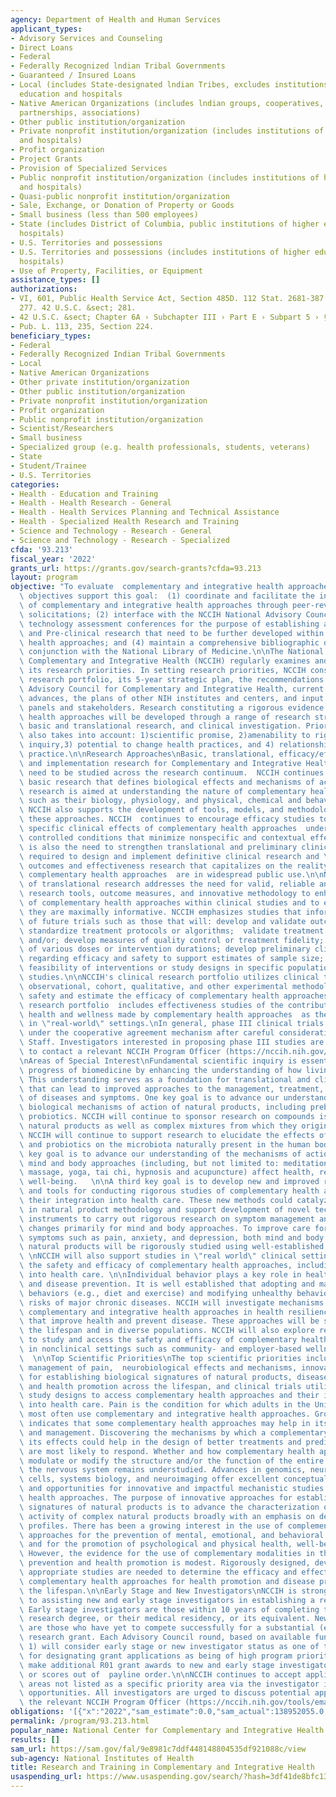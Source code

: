 ```yaml
---
agency: Department of Health and Human Services
applicant_types:
- Advisory Services and Counseling
- Direct Loans
- Federal
- Federally Recognized lndian Tribal Governments
- Guaranteed / Insured Loans
- Local (includes State-designated lndian Tribes, excludes institutions of higher
  education and hospitals
- Native American Organizations (includes lndian groups, cooperatives, corporations,
  partnerships, associations)
- Other public institution/organization
- Private nonprofit institution/organization (includes institutions of higher education
  and hospitals)
- Profit organization
- Project Grants
- Provision of Specialized Services
- Public nonprofit institution/organization (includes institutions of higher education
  and hospitals)
- Quasi-public nonprofit institution/organization
- Sale, Exchange, or Donation of Property or Goods
- Small business (less than 500 employees)
- State (includes District of Columbia, public institutions of higher education and
  hospitals)
- U.S. Territories and possessions
- U.S. Territories and possessions (includes institutions of higher education and
  hospitals)
- Use of Property, Facilities, or Equipment
assistance_types: []
authorizations:
- VI, 601, Public Health Service Act, Section 485D. 112 Stat. 2681-387. Pub. L. 105,
  277. 42 U.S.C. &sect; 281.
- 42 U.S.C. &sect; Chapter 6A › Subchapter III › Part E › Subpart 5 › § 287c–21.
- Pub. L. 113, 235, Section 224.
beneficiary_types:
- Federal
- Federally Recognized Indian Tribal Governments
- Local
- Native American Organizations
- Other private institution/organization
- Other public institution/organization
- Private nonprofit institution/organization
- Profit organization
- Public nonprofit institution/organization
- Scientist/Researchers
- Small business
- Specialized group (e.g. health professionals, students, veterans)
- State
- Student/Trainee
- U.S. Territories
categories:
- Health - Education and Training
- Health - Health Research - General
- Health - Health Services Planning and Technical Assistance
- Health - Specialized Health Research and Training
- Science and Technology - Research - General
- Science and Technology - Research - Specialized
cfda: '93.213'
fiscal_year: '2022'
grants_url: https://grants.gov/search-grants?cfda=93.213
layout: program
objective: "To evaluate  complementary and integrative health approaches.  The following\
  \ objectives support this goal:  (1) coordinate and facilitate the investigation\
  \ of complementary and integrative health approaches through peer-reviewed grant\
  \ solicitations; (2) interface with the NCCIH National Advisory Council; (3) conduct\
  \ technology assessment conferences for the purpose of establishing areas of Clinical\
  \ and Pre-clinical research that need to be further developed within complementary\
  \ health approaches; and (4) maintain a comprehensive bibliographic data base in\
  \ conjunction with the National Library of Medicine.\n\nThe National Center for\
  \ Complementary and Integrative Health (NCCIH) regularly examines and redefines\
  \ its research priorities. In setting research priorities, NCCIH considers its existing\
  \ research portfolio, its 5-year strategic plan, the recommendations of the National\
  \ Advisory Council for Complementary and Integrative Health, current scientific\
  \ advances, the plans of other NIH institutes and centers, and input from expert\
  \ panels and stakeholders. Research constituting a rigorous evidence base for complementary\
  \ health approaches will be developed through a range of research strategies including\
  \ basic and translational research, and clinical investigation. Priority setting\
  \ also takes into account: 1)scientific promise, 2)amenability to rigorous scientific\
  \ inquiry,3) potential to change health practices, and 4) relationship to use and\
  \ practice.\n\nResearch Approaches\nBasic, translational, efficacy/effectiveness,\
  \ and implementation research for Complementary and Integrative Health approaches\
  \ need to be studied across the research continuum.  NCCIH continues to emphasize\
  \ basic research that defines biological effects and mechanisms of action; this\
  \ research is aimed at understanding the nature of complementary health approaches\
  \ such as their biology, physiology, and physical, chemical and behavioral properties.\
  \ NCCIH also supports the development of tools, models, and methodologies for studying\
  \ these approaches. NCCIH  continues to encourage efficacy studies to determine\
  \ specific clinical effects of complementary health approaches  under carefully\
  \ controlled conditions that minimize nonspecific and contextual effects. There\
  \ is also the need to strengthen translational and preliminary clinical research\
  \ required to design and implement definitive clinical research and \"real world\"\
  \ outcomes and effectiveness research that capitalizes on the reality that many\
  \ complementary health approaches  are in widespread public use.\n\nNCCIH’s support\
  \ of translational research addresses the need for valid, reliable and relevant\
  \ research tools, outcome measures, and innovative methodology to enhance the rigor\
  \ of complementary health approaches within clinical studies and to ensure that\
  \ they are maximally informative. NCCIH emphasizes studies that inform the design\
  \ of future trials such as those that will: develop and validate outcome measures;\
  \ standardize treatment protocols or algorithms;  validate treatment algorithms\
  \ and/or; develop measures of quality control or treatment fidelity; assess effects\
  \ of various doses or intervention durations; develop preliminary clinical evidence\
  \ regarding efficacy and safety to support estimates of sample size; or establish\
  \ feasibility of interventions or study designs in specific populations for future\
  \ studies.\n\nNCCIH's clinical research portfolio utilizes clinical trial, case-control,\
  \ observational, cohort, qualitative, and other experimental methodologies to determine\
  \ safety and estimate the efficacy of complementary health approaches. The clinical\
  \ research portfolio  includes effectiveness studies of the contribution to improved\
  \ health and wellness made by complementary health approaches  as they are practiced\
  \ in \"real-world\" settings.\nIn general, phase III clinical trials will be supported\
  \ under the cooperative agreement mechanism after careful consideration by NCCIH\
  \ Staff. Investigators interested in proposing phase III studies are strongly encouraged\
  \ to contact a relevant NCCIH Program Officer (https://nccih.nih.gov/tools/emailprogramofficers).\n\
  \nAreas of Special Interest\nFundamental scientific inquiry is essential to the\
  \ progress of biomedicine by enhancing the understanding of how living systems work.\
  \ This understanding serves as a foundation for translational and clinical studies\
  \ that can lead to improved approaches to the management, treatment, and prevention\
  \ of diseases and symptoms. One key goal is to advance our understanding of basic\
  \ biological mechanisms of action of natural products, including prebiotics and\
  \ probiotics. NCCIH will continue to sponsor research on compounds isolated from\
  \ natural products as well as complex mixtures from which they originate. Additionally,\
  \ NCCIH will continue to support research to elucidate the effects of prebiotics\
  \ and probiotics on the microbiota naturally present in the human body. \n\nAnother\
  \ key goal is to advance our understanding of the mechanisms of action by which\
  \ mind and body approaches (including, but not limited to: meditation, spinal manipulation,\
  \ massage, yoga, tai chi, hypnosis and acupuncture) affect health, resiliency, and\
  \ well-being.   \n\nA third key goal is to develop new and improved research methods\
  \ and tools for conducting rigorous studies of complementary health approaches and\
  \ their integration into health care. These new methods could catalyze advances\
  \ in natural product methodology and support development of novel technology and\
  \ instruments to carry out rigorous research on symptom management and functional\
  \ changes primarily for mind and body approaches. To improve care for hard -to-manage\
  \ symptoms such as pain, anxiety, and depression, both mind and body practices and\
  \ natural products will be rigorously studied using well-established methodology.\
  \ \nNCCIH will also support studies in \"real world\" clinical settings to test\
  \ the safety and efficacy of complementary health approaches, including their integration\
  \ into health care. \n\nIndividual behavior plays a key role in health promotion\
  \ and disease prevention. It is well established that adopting and maintaining healthy\
  \ behaviors (e.g., diet and exercise) and modifying unhealthy behaviors reduces\
  \ risks of major chronic diseases. NCCIH will investigate mechanisms of action of\
  \ complementary and integrative health approaches in health resilience and practices\
  \ that improve health and prevent disease. These approaches will be studied across\
  \ the lifespan and in diverse populations. NCCIH will also explore research opportunities\
  \ to study and access the safety and efficacy of complementary health approaches\
  \ in nonclinical settings such as community- and employer-based wellness programs.\
  \  \n\nTop Scientific Priorities\nThe top scientific priorities include the nonpharmacologic\
  \ management of pain,  neurobiological effects and mechanisms, innovative approaches\
  \ for establishing biological signatures of natural products, disease prevention\
  \ and health promotion across the lifespan, and clinical trials utilizing innovative\
  \ study designs to access complementary health approaches and their integration\
  \ into health care. Pain is the condition for which adults in the United States\
  \ most often use complementary and integrative health approaches. Growing evidence\
  \ indicates that some complementary health approaches may help in its treatment\
  \ and management. Discovering the mechanisms by which a complementary approach exerts\
  \ its effects could help in the design of better treatments and predict which people\
  \ are most likely to respond. Whether and how complementary health approaches directly\
  \ modulate or modify the structure and/or the function of the entire or part of\
  \ the nervous system remains understudied. Advances in genomics, neuroscience, stem\
  \ cells, systems biology, and neuroimaging offer excellent conceptual resources\
  \ and opportunities for innovative and impactful mechanistic studies of complementary\
  \ health approaches. The purpose of innovative approaches for establishing biological\
  \ signatures of natural products is to advance the characterization of the biologic\
  \ activity of complex natural products broadly with an emphasis on determining metabolic\
  \ profiles. There has been a growing interest in the use of complementary health\
  \ approaches for the prevention of mental, emotional, and behavioral disorders \
  \ and for the promotion of psychological and physical health, well-being, and resilience.\
  \ However, the evidence for the use of complementary modalities in the context of\
  \ prevention and health promotion is modest. Rigorously designed, developmentally\
  \ appropriate studies are needed to determine the efficacy and effectiveness of\
  \ complementary health approaches for health promotion and disease prevention across\
  \ the lifespan.\n\nEarly Stage and New Investigators\nNCCIH is strongly committed\
  \ to assisting new and early stage investigators in establishing a research career.\
  \ Early stage investigators are those within 10 years of completing their terminal\
  \ research degree, or their medical residency, or its equivalent. New investigators\
  \ are those who have yet to compete successfully for a substantial (e.g., R01) NIH\
  \ research grant. Each Advisory Council round, based on available funds, NCCIH:\
  \ 1) will consider early stage or new investigator status as one of the criteria\
  \ for designating grant applications as being of high program priority and 2) may\
  \ make additional R01 grant awards to new and early stage investigators with percentiles\
  \ or scores out of  payline order.\n\nNCCIH continues to accept applications in\
  \ areas not listed as a specific priority area via the investigator initiated funding\
  \ opportunities. All investigators are urged to discuss potential applications with\
  \ the relevant NCCIH Program Officer (https://nccih.nih.gov/tools/emailprogramofficers)"
obligations: '[{"x":"2022","sam_estimate":0.0,"sam_actual":138952055.0,"usa_spending_actual":113711344.43},{"x":"2023","sam_estimate":146147616.0,"sam_actual":0.0,"usa_spending_actual":119017474.35},{"x":"2024","sam_estimate":146147616.0,"sam_actual":0.0,"usa_spending_actual":119161780.99}]'
permalink: /program/93.213.html
popular_name: National Center for Complementary and Integrative Health
results: []
sam_url: https://sam.gov/fal/9e8981c7ddf448148804535df921088c/view
sub-agency: National Institutes of Health
title: Research and Training in Complementary and Integrative Health
usaspending_url: https://www.usaspending.gov/search/?hash=3df41de8bfc13a873ec075038545a862
---
```

